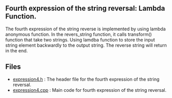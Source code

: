 ## Fourth expression of the string reversal: Lambda Function.

The fourth expression of the string reverse is implemented by using lambda anonymous function. In the revers_string function, it calls transform() function that take two strings. Using lamdba function to store the input string element backwardly to the output string. The reverse string will return in the end. 


## Files
* [expression4.h](./expression4.h) : The header file for the fourth expression of the string reversal. 
* [expression4.cpp](./expression4.cpp) : Main code for fourth expression of the string reversal. 
